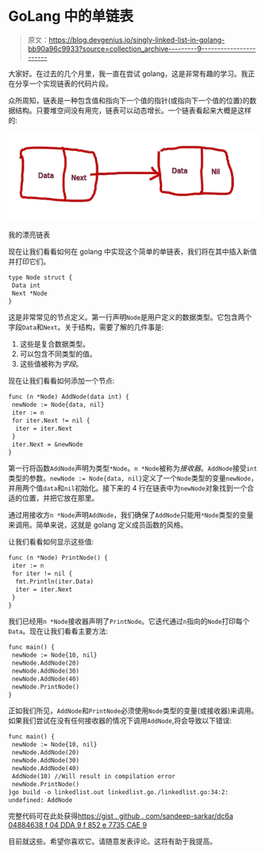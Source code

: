 # GoLang 中的单链表

> 原文：<https://blog.devgenius.io/singly-linked-list-in-golang-bb90a96c9933?source=collection_archive---------9----------------------->

大家好。在过去的几个月里，我一直在尝试 golang，这是非常有趣的学习。我正在分享一个实现链表的代码片段。

众所周知，链表是一种包含值和指向下一个值的指针(或指向下一个值的位置)的数据结构。只要堆空间没有用完，链表可以动态增长。一个链表看起来大概是这样的:

![](img/85f17d2517228148e167f8c1161e9c6d.png)

我的漂亮链表

现在让我们看看如何在 golang 中实现这个简单的单链表，我们将在其中插入新值并打印它们。

```
type Node struct {
 Data int
 Next *Node
}
```

这是非常常见的节点定义。第一行声明`Node`是用户定义的数据类型。它包含两个字段`Data`和`Next`。关于结构，需要了解的几件事是:

1.  这些是复合数据类型。
2.  可以包含不同类型的值。
3.  这些值被称为*字段*。

现在让我们看看如何添加一个节点:

```
func (n *Node) AddNode(data int) {
 newNode := Node{data, nil}
 iter := n
 for iter.Next != nil {
  iter = iter.Next
 }
 iter.Next = &newNode
}
```

第一行将函数`AddNode`声明为类型`*Node`。`n *Node`被称为*接收器*。`AddNode`接受`int`类型的参数。`newNode := Node{data, nil}`定义了一个`Node`类型的变量`newNode`，并用两个值`data`和`nil`初始化。接下来的 4 行在链表中为`newNode`对象找到一个合适的位置，并把它放在那里。

通过用接收方`n *Node`声明`AddNode`，我们确保了`AddNode`只能用`*Node`类型的变量来调用。简单来说，这就是 golang 定义成员函数的风格。

让我们看看如何显示这些值:

```
func (n *Node) PrintNode() {
 iter := n
 for iter != nil {
  fmt.Println(iter.Data)
  iter = iter.Next
 }
}
```

我们已经用`n *Node`接收器声明了`PrintNode`。它迭代通过`n`指向的`Node`打印每个`Data`。现在让我们看看主要方法:

```
func main() {
 newNode := Node{10, nil}
 newNode.AddNode(20)
 newNode.AddNode(30)
 newNode.AddNode(40)
 newNode.PrintNode()
}
```

正如我们所见，`AddNode`和`PrintNode`必须使用`Node`类型的变量(或接收器)来调用。如果我们尝试在没有任何接收器的情况下调用`AddNode`,将会导致以下错误:

```
func main() {
 newNode := Node{10, nil}
 newNode.AddNode(20)
 newNode.AddNode(30)
 newNode.AddNode(40)
 AddNode(10) //Will result in compilation error
 newNode.PrintNode()
}go build -o linkedlist.out linkedlist.go./linkedlist.go:34:2: undefined: AddNode
```

完整代码可在此处获得[https://gist . github . com/sandeep-sarkar/dc6a 04884638 f 04 DDA 9 f 852 e 7735 CAE 9](https://gist.github.com/sandeep-sarkar/dc6a04884638f04dda9f852e7735cae9)

目前就这些。希望你喜欢它。请随意发表评论。这将有助于我提高。